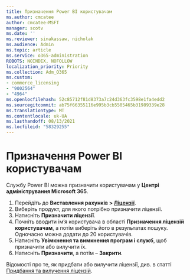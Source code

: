 ```yaml
---
title: Призначення Power BI користувачам
ms.author: cmcatee
author: cmcatee-MSFT
manager: scotv
ms.date: ''
ms.reviewer: sinakassaw, nicholak
ms.audience: Admin
ms.topic: article
ms.service: o365-administration
ROBOTS: NOINDEX, NOFOLLOW
localization_priority: Priority
ms.collection: Adm_O365
ms.custom:
- commerce_licensing
- "9002564"
- "4964"
ms.openlocfilehash: 52c85712f81d8373a7c24d363fc3598e1fa4edd2
ms.sourcegitcommit: ab75f66355116e995b3cb5505465b31989339e28
ms.translationtype: MT
ms.contentlocale: uk-UA
ms.lasthandoff: 08/13/2021
ms.locfileid: "58329255"
---
```

# <a name="assign-power-bi-to-users"></a>Призначення Power BI користувачам

Службу Power BI можна призначити користувачам у **Центрі адміністрування Microsoft 365**.  

1. Перейдіть до **Виставлення рахунків > [Ліцензії](https://go.microsoft.com/fwlink/p/?linkid=842264)**.
2. Виберіть продукт, для якого потрібно призначити ліцензії.
3. Натисніть **Призначити ліцензії**.
4. Почніть вводити ім’я користувача в області **Призначення ліцензій користувачам**, а потім виберіть його в результатах пошуку. Одночасно можна додати до 20 користувачів.
5. Натисніть **Увімкнення та вимкнення програм і служб**, щоб призначити або вилучити їх.
6. Натисніть **Призначити**, а потім – **Закрити**.

Відомості про те, як придбати або вилучити ліцензії, див. в статті [Придбання та вилучення ліцензій](https://docs.microsoft.com/microsoft-365/commerce/licenses/buy-licenses#buy-or-remove-licenses-for-your-business-subscription).